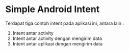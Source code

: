 # Simple Android Intent

Terdapat tiga contoh intent pada aplikasi ini, antara lain :
1. Intent antar activity
2. Intent antar activity dengan mengirim data
3. Intent antar aplikasi dengan mengirim data

